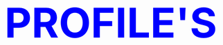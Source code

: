 <doctype html>
<html>
<head>
  <meta charset="UTF-8">
  <meta name="description" content="Welcome to the personal website of sanskar – a student. Explore my projects, resume, blog, sanskar007abc, and more.">
  <meta name="author" content="[Your Name]">
</head>

<body style=" background-image:url(background.jpg);">
<font size="300px" color="blue">
<h1 align="center">PROFILE'S
</h1>
</font>

</body>
</html>
